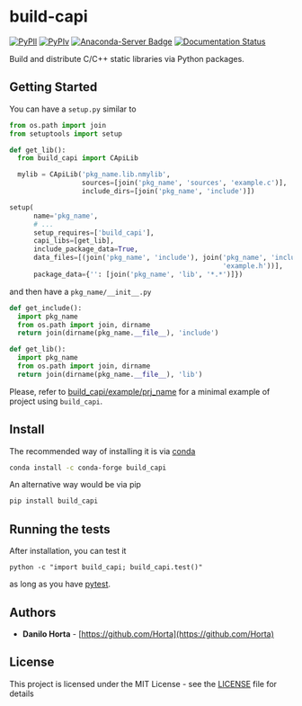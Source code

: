 # build-capi

[![PyPIl](https://img.shields.io/pypi/l/build-capi.svg?style=flat-square)](https://pypi.python.org/pypi/build-capi/)
[![PyPIv](https://img.shields.io/pypi/v/build-capi.svg?style=flat-square)](https://pypi.python.org/pypi/build-capi/)
[![Anaconda-Server Badge](https://anaconda.org/conda-forge/build-capi/badges/version.svg)](https://anaconda.org/conda-forge/build-capi)
[![Documentation Status](https://readthedocs.org/projects/build-capi/badge/?style=flat-square&version=latest)](http://build-capi.readthedocs.io/en/latest/?badge=latest)

Build and distribute C/C++ static libraries via Python packages.

## Getting Started

You can have a ``setup.py`` similar to

```python
from os.path import join
from setuptools import setup

def get_lib():
  from build_capi import CApiLib

  mylib = CApiLib('pkg_name.lib.nmylib',
                  sources=[join('pkg_name', 'sources', 'example.c')],
                  include_dirs=[join('pkg_name', 'include')])

setup(
      name='pkg_name',
      # ...
      setup_requires=['build_capi'],
      capi_libs=[get_lib],
      include_package_data=True,
      data_files=[(join('pkg_name', 'include'), join('pkg_name', 'include',
                                                     'example.h'))],
      package_data={'': [join('pkg_name', 'lib', '*.*')]})
```

and then have a ``pkg_name/__init__.py``

```python
def get_include():
  import pkg_name
  from os.path import join, dirname
  return join(dirname(pkg_name.__file__), 'include')

def get_lib():
  import pkg_name
  from os.path import join, dirname
  return join(dirname(pkg_name.__file__), 'lib')
```

Please, refer to [build_capi/example/prj_name](build_capi/example/prj_name)
for a minimal example of project using ``build_capi``.

## Install

The recommended way of installing it is via
[conda](http://conda.pydata.org/docs/index.html)
```bash
conda install -c conda-forge build_capi
```

An alternative way would be via pip
```bash
pip install build_capi
```

## Running the tests

After installation, you can test it
```
python -c "import build_capi; build_capi.test()"
```
as long as you have [pytest](http://docs.pytest.org/en/latest/).

## Authors

* **Danilo Horta** - [https://github.com/Horta](https://github.com/Horta)

## License

This project is licensed under the MIT License - see the
[LICENSE](LICENSE) file for details
